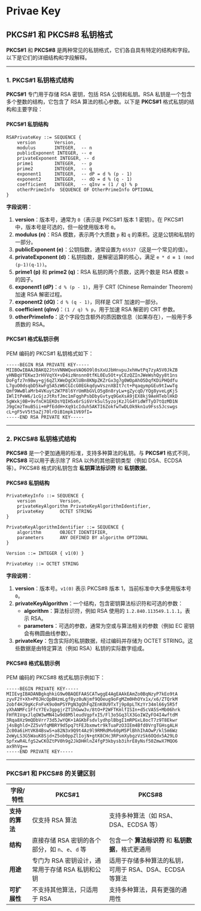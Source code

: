 # Privae Key

## PKCS#1 和 PKCS#8 私钥格式

**PKCS#1** 和 **PKCS#8** 是两种常见的私钥格式，它们各自具有特定的结构和字段。以下是它们的详细结构和字段解释。

---

### **1. PKCS#1 私钥格式结构**

**PKCS#1** 专门用于存储 RSA 密钥，包括 RSA 公钥和私钥。RSA 私钥是一个包含多个整数的结构，它包含了 RSA 算法的核心参数。以下是 **PKCS#1** 格式私钥的结构和主要字段：

#### **PKCS#1 私钥结构**

```text
RSAPrivateKey ::= SEQUENCE {
    version       Version,
    modulus       INTEGER,  -- n
    publicExponent INTEGER, -- e
    privateExponent INTEGER, -- d
    prime1        INTEGER,  -- p
    prime2        INTEGER,  -- q
    exponent1     INTEGER,  -- dP = d % (p - 1)
    exponent2     INTEGER,  -- dQ = d % (q - 1)
    coefficient   INTEGER,  -- qInv = (1 / q) % p
    otherPrimeInfo  SEQUENCE OF OtherPrimeInfo OPTIONAL
}
```

**字段说明**：
1. **version**：版本号，通常为 `0`（表示是 PKCS#1 版本 1 密钥）。在 PKCS#1 中，版本号是可选的，但一般使用版本号 `0`。
2. **modulus (n)**：RSA 模数，表示两个大质数 `p` 和 `q` 的乘积。这是公钥和私钥的一部分。
3. **publicExponent (e)**：公钥指数，通常设置为 `65537`（这是一个常见的值）。
4. **privateExponent (d)**：私钥指数，是解密运算的核心，满足 `e * d ≡ 1 (mod (p-1)(q-1))`。
5. **prime1 (p)** 和 **prime2 (q)**：RSA 私钥的两个质数，这两个数是 RSA 模数 `n` 的因子。
6. **exponent1 (dP)**：`d % (p - 1)`，用于 CRT (Chinese Remainder Theorem) 加速 RSA 解密过程。
7. **exponent2 (dQ)**：`d % (q - 1)`，同样是 CRT 加速的一部分。
8. **coefficient (qInv)**：`(1 / q) % p`，用于加速 RSA 解密的 CRT 参数。
9. **otherPrimeInfo**：这个字段包含额外的质因数信息（如果存在），一般用于多质数的 RSA。

#### **PKCS#1 格式私钥示例**

PEM 编码的 PKCS#1 私钥格式如下：

```
-----BEGIN RSA PRIVATE KEY-----
MIIBOwIBAAJBAKQ2JtnVNNWQxeVAO6O9l0sXxUJbHnvpuJxhHwtPq7zyA5V0JkZB
yHNBqVfEKwz3rHVVqYX+vD4izNnsnn0tfKL0Eu5Ot+yCEzQZInJWeWshQyy8t1ns
DoFgfz7n9Bwy+gj6qZlXWeDgCKlUBn8KNpZKZrGx3g7g0WOpAhO5DqfKDiPHQdfu
L7guO0dsqbD5kwFg5A5zW6CGIcG0EGkqdywVsznXBIt7ct+PqaqympGEu9tIwwTg
Qmf9WwBlaMrb4VKuyt2W7P8l6YrUmRbGVLO5g8n8ryLw+gZycqD/YQg8yveLgKjS
IWlItPeW6/1cGjzJtRsfJmc1mFqghPsbDbyGvtyq9GeXsA9jEX8kj9AeHTeblHkD
5gWxkj0B+9vfnCH1EKOsYQIH5x6rSi6Vrk5ul5yzojKzJlG4YidWfTyD7tQzMD1N
J9gCmzTmuB5ii+mPfEddH+Xq91cIduh5AKTI6ZokfwTwDLOk9kn1u9Fss5Jcswgs
cL+gF5vV5t5aZj70lrDiB1mpk1V69fI=
-----END RSA PRIVATE KEY-----
```

---

### **2. PKCS#8 私钥格式结构**

**PKCS#8** 是一个更加通用的标准，支持多种算法的私钥。与 **PKCS#1** 格式不同，**PKCS#8** 可以用于表示除了 RSA 以外的其他密钥类型（例如 DSA、ECDSA 等）。PKCS#8 格式的私钥包含 **私钥算法标识符** 和 **私钥数据**。

#### **PKCS#8 私钥结构**

```text
PrivateKeyInfo ::= SEQUENCE {
    version         Version,
    privateKeyAlgorithm PrivateKeyAlgorithmIdentifier,
    privateKey      OCTET STRING
}

PrivateKeyAlgorithmIdentifier ::= SEQUENCE {
    algorithm       OBJECT IDENTIFIER,
    parameters      ANY DEFINED BY algorithm OPTIONAL
}

Version ::= INTEGER { v1(0) }

PrivateKey ::= OCTET STRING
```

**字段说明**：
1. **version**：版本号。`v1(0)` 表示 PKCS#8 版本 1，当前标准中大多使用版本号 `0`。
2. **privateKeyAlgorithm**：一个结构，包含密钥算法标识符和可选的参数：
   - **algorithm**：算法标识符，例如 RSA 使用的 `1.2.840.113549.1.1.1`，表示 RSA。
   - **parameters**：可选的参数，通常为空或与算法相关的参数（例如 EC 密钥会有椭圆曲线参数）。
3. **privateKey**：包含实际的私钥数据，经过编码并存储为 OCTET STRING。这些数据是由特定算法（例如 RSA）私钥的实际数字组成。

#### **PKCS#8 格式私钥示例**

PEM 编码的 PKCS#8 格式私钥示例如下：

```
-----BEGIN PRIVATE KEY-----
MIIEvgIBADANBgkqhkiG9w0BAQEFAASCATwggE4AgEAAkEAmZo0BqNzyP7kEo9tA
zyvF2Y+Xh+P0JHcQpBHzmLgf8yz0uNjmf9QOeug9oFgMZm0HhOYx1x/x6/ZTQrkM
2obf4HJ9gKcFnFvK9o0mPSYPgN3gQhFqZEnK0U9TxTj9p8pLTKzYr34ml66y5R5f
yXhANMFc1FfcY7Ev3gpgjrZT1hGww3v/8tO+P2WFTKmlfISIn+d5cVA5S+Mb06hrk
FHfR1VqxJlqOW3wMN41w9d8M5leudVgpfxI5/Fl3o5Gq3lX3GoIWZyFO4I4wftdM
3Rqa8Xz9mQDbVrr73d5JwYQK+1AGKbFsdvlydhplBbgI1mRPGxL8ocT7z9T8Ekwr
j4sBghld+ZZ5vVfqMBRY9d5pq7tFEJbxmwtr9kTuaPzO3IEm4Bfd0VrgTGHsgALH
Zc00a6iHtVK84BswS+a82N3x9Q9t4Az9l9RMRdMv60pM5PlBhhIhAOwP/kl5m6Wz
2eWyLS3G5WauK8Sjd+Z5ob0ppZlIojN+gtK8CHc3RPsmXybgzVzSk6OQdx5A29LO
5pfxwR4LfgS2wCKOZtPV0h9g2JkDHHlnZ4fgP3kbysb3ihrE8yNsf50ZmwX7MQO6
ax9hVg==
-----END PRIVATE KEY-----
```

---

### **PKCS#1 和 PKCS#8 的关键区别**

| **字段/特性**         | **PKCS#1**                                       | **PKCS#8**                                      |
|--------------------|-------------------------------------------------|------------------------------------------------|
| **支持的算法**        | 仅支持 RSA 算法                                   | 支持多种算法（如 RSA、DSA、ECDSA 等）            |
| **结构**             | 直接存储 RSA 密钥的各个部分，如 `n`、`e`、`d` 等      | 包含一个 **算法标识符** 和 **私钥数据**，格式更通用     |
| **用途**             | 专门为 RSA 密钥设计，通常用于存储 RSA 私钥和公钥      | 适用于存储多种算法的私钥，可用于 RSA、DSA、ECDSA 等算法 |
| **可扩展性**          | 不支持其他算法，只适用于 RSA                      | 支持多种算法，具有更强的通用性                     |

